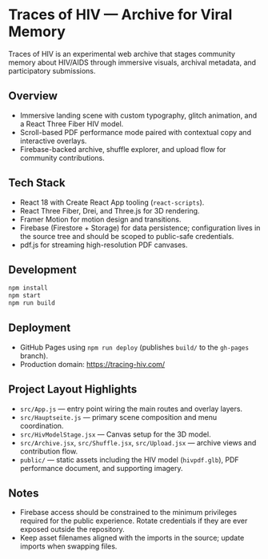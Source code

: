 # Traces of HIV — Archive for Viral Memory

Traces of HIV is an experimental web archive that stages community memory about HIV/AIDS through immersive visuals, archival metadata, and participatory submissions.

## Overview
- Immersive landing scene with custom typography, glitch animation, and a React Three Fiber HIV model.
- Scroll-based PDF performance mode paired with contextual copy and interactive overlays.
- Firebase-backed archive, shuffle explorer, and upload flow for community contributions.

## Tech Stack
- React 18 with Create React App tooling (`react-scripts`).
- React Three Fiber, Drei, and Three.js for 3D rendering.
- Framer Motion for motion design and transitions.
- Firebase (Firestore + Storage) for data persistence; configuration lives in the source tree and should be scoped to public-safe credentials.
- pdf.js for streaming high-resolution PDF canvases.

## Development
```bash
npm install
npm start
npm run build
```

## Deployment
- GitHub Pages using `npm run deploy` (publishes `build/` to the `gh-pages` branch).
- Production domain: https://tracing-hiv.com/

## Project Layout Highlights
- `src/App.js` — entry point wiring the main routes and overlay layers.
- `src/Hauptseite.js` — primary scene composition and menu coordination.
- `src/HivModelStage.jsx` — Canvas setup for the 3D model.
- `src/Archive.jsx`, `src/Shuffle.jsx`, `src/Upload.jsx` — archive views and contribution flow.
- `public/` — static assets including the HIV model (`hivpdf.glb`), PDF performance document, and supporting imagery.

## Notes
- Firebase access should be constrained to the minimum privileges required for the public experience. Rotate credentials if they are ever exposed outside the repository.
- Keep asset filenames aligned with the imports in the source; update imports when swapping files.
